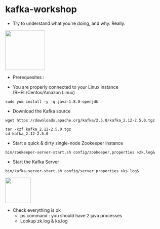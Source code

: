 # kafka-workshop

- Try to understand what you're doing, and why. Really.

<img src="https://media.makeameme.org/created/one-does-not-5b913b.jpg" width="125"></img>

- Prerequesites : 

- You are properly connected to your Linux instance (RHEL/Centos/Amazon Linux)

```
sudo yum install -y -q java-1.8.0-openjdk
```

- Download the Kafka source

```
wget https://downloads.apache.org/kafka/2.5.0/kafka_2.12-2.5.0.tgz

tar -xzf kafka_2.12-2.5.0.tgz
cd kafka_2.12-2.5.0
```
- Start a quick & dirty single-node Zookeeper instance
```
bin/zookeeper-server-start.sh config/zookeeper.properties >zk.log&
```

- Start the Kafka Server
```
bin/kafka-server-start.sh config/server.properties >ks.log&
```

<img src="https://blog.iron.io/wp-content/uploads/2014/04/stay-paranoid-and-trust-no-one.png" width="80"></img>


- Check everything is ok
  - ps command : you should have 2 java processes
  - Lookup zk.log & ks.log



